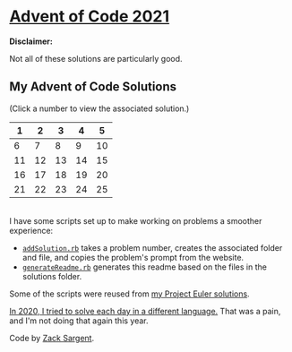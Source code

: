 # [Advent of Code 2021](https://adventofcode.com/2021)

**Disclaimer:**

Not all of these solutions are particularly good.

## My Advent of Code Solutions
(Click a number to view the associated solution.)
<!---
  This table is automatically generated and is best viewed with line wrap off.
  I did consider reference style links, and they didn't seem much better.
  Just try and view the formatted table, if you can.
-->
| 1  | 2  | 3  | 4  | 5  |
| -- | -- | -- | -- | -- |
| 6  | 7  | 8  | 9  | 10 |
| 11 | 12 | 13 | 14 | 15 |
| 16 | 17 | 18 | 19 | 20 |
| 21 | 22 | 23 | 24 | 25 |


<br>
I have some scripts set up to make working on problems a smoother experience:

 - [`addSolution.rb`](addSolution.rb) takes a problem number, creates the associated folder and file, and copies the problem's prompt from the website.
 - [`generateReadme.rb`](generateReadme.rb) generates this readme based on the files in the solutions folder.

Some of the scripts were reused from [my Project Euler solutions](https://github.com/zsarge/ProjectEuler).

[In 2020, I tried to solve each day in a different language.](https://github.com/zsarge/AdventOfCode2020) That was a pain, and I'm not doing that again this year.

Code by [Zack Sargent](https://github.com/zsarge).
